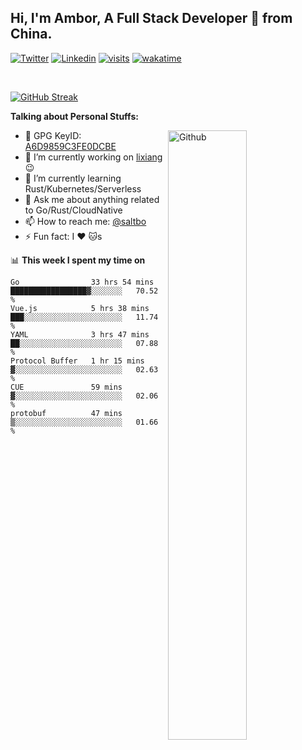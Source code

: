 ## Hi, I'm Ambor, A Full Stack Developer 🚀 from China.

[![Twitter](https://img.shields.io/badge/-saltbo-1ca0f1?style=flat&logo=twitter&logoColor=white)](https://twitter.com/rdsaltbo)
[![Linkedin](https://img.shields.io/badge/-saltbo-blue?style=flat&logo=Linkedin&logoColor=white)](https://www.linkedin.com/in/saltbo/)
[![visits](https://visitor.vercel.app/page/saltbo?color=light-green)](https://github.com/saltbo/)
[![wakatime](https://wakatime.com/badge/user/f82b1c77-faab-48cd-aef5-a12c0aff104b.svg)](https://wakatime.com/@f82b1c77-faab-48cd-aef5-a12c0aff104b)

&nbsp;  

[![GitHub Streak](http://github-readme-streak-stats.herokuapp.com?user=saltbo&hide_border=true&date_format=M%20j%5B%2C%20Y%5D)](https://git.io/streak-stats)

**Talking about Personal Stuffs:**
<!-- Any image aligned to the right. Beware the width  -->
<img width="50%" align="right" alt="Github" src="https://raw.githubusercontent.com/saltbo/saltbo/master/images/git-header.svg" />

- 🤘 GPG KeyID: [A6D9859C3FE0DCBE](https://saltbo.cn/pgp_keys.asc)
- 🔭 I’m currently working on [lixiang](https://www.lixiang.com/) :wink:
- 🌱 I’m currently learning Rust/Kubernetes/Serverless
- 💬 Ask me about anything related to Go/Rust/CloudNative
- 📫 How to reach me: [@saltbo](https://t.me/saltbo)
- ⚡ Fun fact: I :heart: :cat:s


📊 **This week I spent my time on**
<!--START_SECTION:waka-->

```text
Go                33 hrs 54 mins  █████████████████▓░░░░░░░   70.52 %
Vue.js            5 hrs 38 mins   ███░░░░░░░░░░░░░░░░░░░░░░   11.74 %
YAML              3 hrs 47 mins   ██░░░░░░░░░░░░░░░░░░░░░░░   07.88 %
Protocol Buffer   1 hr 15 mins    ▓░░░░░░░░░░░░░░░░░░░░░░░░   02.63 %
CUE               59 mins         ▓░░░░░░░░░░░░░░░░░░░░░░░░   02.06 %
protobuf          47 mins         ▒░░░░░░░░░░░░░░░░░░░░░░░░   01.66 %
```

<!--END_SECTION:waka-->
